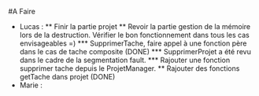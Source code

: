 #A Faire
* Lucas : 
	** Finir la partie projet
	** Revoir la partie gestion de la mémoire lors de la destruction. Vérifier le bon fonctionnement dans tous les cas envisageables =)
		*** SupprimerTache, faire appel à une fonction père dans le cas de tache composite (DONE)
		*** SupprimerProjet a été revu dans le cadre de la segmentation fault.
		*** Rajouter une fonction supprimer tache depuis le ProjetManager.
	** Rajouter des fonctions getTache dans projet (DONE)
* Marie :